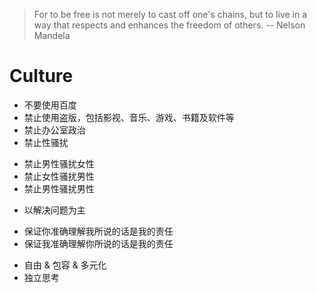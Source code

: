 > For to be free is not merely to cast off one's chains, but to live in a way that respects and enhances the freedom of others. -- Nelson Mandela

# Culture

* 不要使用百度
* 禁止使用盗版，包括影视、音乐、游戏、书籍及软件等
* 禁止办公室政治
* 禁止性骚扰
 - 禁止男性骚扰女性
 - 禁止女性骚扰男性
 - 禁止男性骚扰男性
* 以解决问题为主
 - 保证你准确理解我所说的话是我的责任
 - 保证我准确理解你所说的话是我的责任
* 自由 & 包容 & 多元化
* 独立思考
